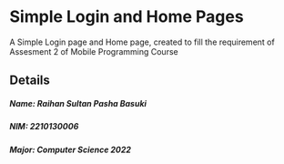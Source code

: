 # Simple Login and Home Pages
A Simple Login page and Home page, created to fill the requirement of Assesment 2 of Mobile Programming Course

## Details
##### Name: Raihan Sultan Pasha Basuki
##### NIM: 2210130006
##### Major: Computer Science 2022
